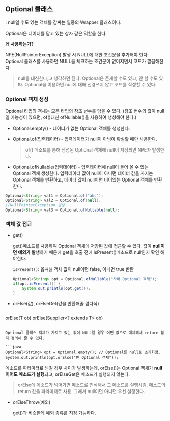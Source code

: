 ## Optional 클래스

: null일 수도 있는 객체를 감싸는 일종의 Wrapper 클래스이다.

Optional은 데이터를 담고 있는 상자 같은 역할을 한다.

**왜 사용하는가?**

NPE(NullPointerException) 발생 시 NULL에 대한 조건문을 추가해야 한다. Optional 클래스를 사용하면 NULL을 체크하는 조건문이 없어지면서 코드가 깔끔해진다.

> null을 대신한다,고 생각하면 된다. Optional은 존재할 수도 있고, 안 할 수도 있따. Optional을 이용하면 null에 대해 신경쓰지 않고 코드를 작성할 수 있다.



###  Optional 객체 생성

Optional 타입의 객체는 모든 타입의 참조 변수를 담을 수 있다. (참조 변수의 값이 null일 가능성이 있으면, of()대신 ofNullable()을 사용하여 생성해야 한다.)

- Optional.empty() - 데이터가 없는 Optional 객체를 생성한다.

- Optional.of(입력데이터) - 입력데이터가 null이 아님이 확실할 때만 사용한다. 

  > of() 메소드를 통해 생성된 Optional 객체에 null이 저장되면  NPE가 발생한다.

- Optional.ofNullable(입력데이터) - 입력데이터에 null이 들어 올 수 있는 Optional 객체 생성한다. 입력데이터 값이 null이 아니면 데이터 값을 가지는 Optional 객체를 반환하고, 데이터 값이 null이면 비어있는 Optional 객체를 반환한다.

```JAVA
Optional<String> val1 = Optional.of("abc");
Optional<String> val2 = Optional.of(null);  
//NullPointerException 발생
Optional<String> val3 = Optional.ofNullable(null);
```



### 객체 값 접근

- get()

  get()메소드를 사용하여 Optional 객체에 저장된 값에 접근할 수 있다. 값이 **null이면 예외가 발생**하기 때문에 get을 호출 전에 isPresent()메소드로 null인지 확인 해야한다. 

  `isPresent()`: 옵셔널 객체 값이 null이면 false, 아니면 true 반환

  ```java
  Optional<String> opt = Optional.ofNullable("자바 Optional 객체");
  if(opt.isPresent()) {
      System.out.println(opt.get());
  }
  ```

- orElse(값), orElseGet(값을 반환해줄 람다식)

  ```java
orElse(T ob)
  orElse(Supplier<? extends T> ob)
  ```
  
  Optional 클래스 객체가 가지고 있는 값이 NULL일 경우 어떤 값으로 대체해서 return 할 지 정의해 줄 수 있다.
  
  ```java
  Optional<String> opt = Optional.empty(); // Optional를 null로 초기화함.
  System.out.println(opt.orElse("빈 Optional 객체"));
  ```
  
   메소드를 파라미터로 넘길 경우 차이가 발생하는데, orElse()는 Optional 객체가 **null이어도 메소드가 실행**되고, orElseGet은 메소드가 실행되지 않는다.
  
  > orElse에 메소드가 넘어가면 메소드로 인식해서 그 메소드를 실행시킴. 메소드의 return 값을 파라미터로 사용. 그래서 null이던 아니던 우선 실행한다.
- orElseThrow(예외)

  get()과 비슷한데 예외 종류를 지정 가능하다.